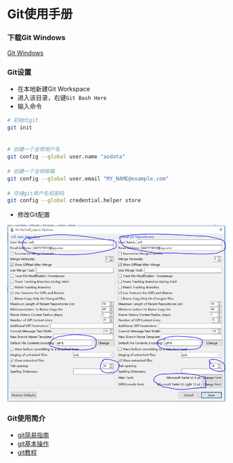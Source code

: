 Git使用手册
===========

### 下载Git Windows
[Git Windows](https://git-scm.com/download/)

### Git设置

- 在本地新建Git Workspace
- 进入该目录，右键`Git Bash Here`
- 输入命令

```Bash
# 初始化git
git init


# 创建一个全球用户名
git config --global user.name "aodota"

# 创建一个全球邮箱
git config --global user.email "MY_NAME@example.com"

# 存储git用户名和密码
git config --global credential.helper store
```
- 修改Git配置

![Git配置](image/Git配置.png)

### Git使用简介
- [git简易指南](http://www.bootcss.com/p/git-guide/)
- [git基本操作](http://www.runoob.com/git/git-basic-operations.html)
- [git教程](http://www.liaoxuefeng.com/wiki/0013739516305929606dd18361248578c67b8067c8c017b000)

